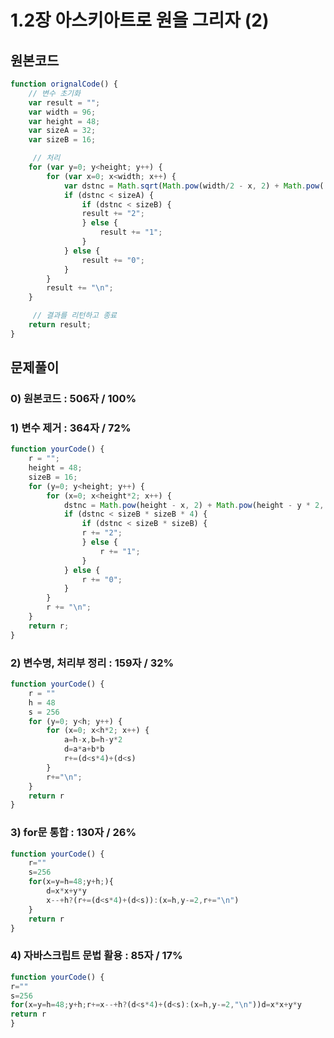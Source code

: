 # 1.2장 아스키아트로 원을 그리자 (2)

## 원본코드

```javascript
function orignalCode() {
	// 변수 초기화
	var result = "";
	var width = 96;
	var height = 48;
	var sizeA = 32;
	var sizeB = 16;

	 // 처리
	for (var y=0; y<height; y++) {
		for (var x=0; x<width; x++) {
			var dstnc = Math.sqrt(Math.pow(width/2 - x, 2) + Math.pow((height/2 - y) * 2, 2));
			if (dstnc < sizeA) {
				if (dstnc < sizeB) {
				result += "2";
				} else {
					result += "1";
				}
			} else {
				result += "0";
			}
		}
		result += "\n";
	}

	 // 결과를 리턴하고 종료
	return result;
}
```


## 문제풀이

### 0) 원본코드 : 506자 / 100%

### 1) 변수 제거 : 364자 / 72%

```javascript
function yourCode() {
	r = "";
	height = 48;
	sizeB = 16;
	for (y=0; y<height; y++) {
		for (x=0; x<height*2; x++) {
			dstnc = Math.pow(height - x, 2) + Math.pow(height - y * 2, 2);
			if (dstnc < sizeB * sizeB * 4) {
				if (dstnc < sizeB * sizeB) {
				r += "2";
				} else {
					r += "1";
				}
			} else {
				r += "0";
			}
		}
		r += "\n";
	}
	return r;
}
```

### 2) 변수명, 처리부 정리 : 159자 / 32%

```javascript
function yourCode() {
	r = ""
	h = 48
	s = 256
	for (y=0; y<h; y++) {
		for (x=0; x<h*2; x++) {
			a=h-x,b=h-y*2
			d=a*a+b*b
			r+=(d<s*4)+(d<s)
		}
		r+="\n";
	}
	return r
}
```

### 3) for문 통합 : 130자 / 26%

```javascript
function yourCode() {
	r=""
	s=256
	for(x=y=h=48;y+h;){
		d=x*x+y*y
		x--+h?(r+=(d<s*4)+(d<s)):(x=h,y-=2,r+="\n")
	}
	return r
}
```

### 4) 자바스크립트 문법 활용 : 85자 / 17%

```javascript
function yourCode() {
r=""
s=256
for(x=y=h=48;y+h;r+=x--+h?(d<s*4)+(d<s):(x=h,y-=2,"\n"))d=x*x+y*y
return r
}
```

